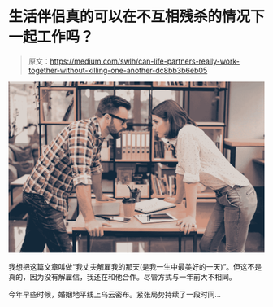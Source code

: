 # 生活伴侣真的可以在不互相残杀的情况下一起工作吗？

> 原文：<https://medium.com/swlh/can-life-partners-really-work-together-without-killing-one-another-dc8bb3b6eb05>

![](img/5bb7ab6e591494b50ff4b18069906aed.png)

我想把这篇文章叫做“我丈夫解雇我的那天(是我一生中最美好的一天)”。但这不是真的，因为没有解雇信，我还在和他合作。尽管方式与一年前大不相同。

今年早些时候，婚姻地平线上乌云密布。紧张局势持续了一段时间…